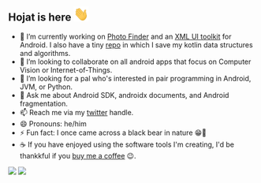 ## Hojat is here <img src="Hi.gif" width="30px">

- 🔭 I’m currently working on <a href="https://github.com/hojat72elect/PhotoFinder">Photo Finder</a> and an <a href="https://github.com/hojat72elect/Zahra">XML UI toolkit</a> for Android. I also have a tiny <a href="https://github.com/hojat72elect/Kotlin_Data_Structures_Algorithms">repo</a> in which I save my kotlin data structures and algorithms.
- 👯 I’m looking to collaborate on all android apps that focus on Computer Vision or Internet-of-Things.
- 🤔 I’m looking for a pal who's interested in pair programming in Android, JVM, or Python.
- 💬 Ask me about Android SDK, androidx documents, and Android fragmentation.
- 📫 Reach me via my <a href="https://twitter.com/hojat_93">twitter</a> handle.
- 😄 Pronouns: he/him
- ⚡ Fun fact: I once came across a black bear in nature 😁🐻
- ☕ If you have enjoyed using the software tools I'm creating, I'd be thankkful if you <a href="https://www.buymeacoffee.com/hojat">buy me a coffee</a> 😉.


<p>  
<img height="160em" src="https://github-readme-stats.vercel.app/api/top-langs/?username=hojat72elect&show_icons=true&hide_border=true&theme=dracula&layout=compact&langs_count=8"/>  
<img height="160em" src="https://github-readme-stats.vercel.app/api?username=hojat72elect&show_icons=true&theme=dracula&hide_border=true" />
</p>

